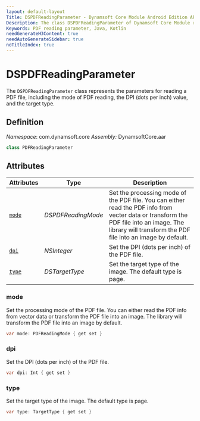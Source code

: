 ```yaml
---
layout: default-layout
Title: DSPDFReadingParameter - Dynamsoft Core Module Android Edition API Reference
Description: The class DSPDFReadingParameter of Dynamsoft Core Module represents the parameters for reading a PDF file, including the mode of PDF reading, the DPI (dots per inch) value, and the target type.
Keywords: PDF reading parameter, Java, Kotlin
needGenerateH3Content: true
needAutoGenerateSidebar: true
noTitleIndex: true
---
```


# DSPDFReadingParameter

The `DSPDFReadingParameter` class represents the parameters for reading a PDF file, including the mode of PDF reading, the DPI (dots per inch) value, and the target type.

## Definition

*Namespace*: com.dynamsoft.core
*Assembly:* DynamsoftCore.aar

```java
class PDFReadingParameter
```

## Attributes

| Attributes | Type | Description |
| ---------- | ---- | ----------- |
| [`mode`](#mode) | *DSPDFReadingMode* | Set the processing mode of the PDF file. You can either read the PDF info from vecter data or transform the PDF file into an image. The library will transform the PDF file into an image by default. |
| [`dpi`](#dpi) | *NSInteger* | Set the DPI (dots per inch) of the PDF file. |
| [`type`](#type) | *DSTargetType* | Set the target type of the image. The default type is page. |

### mode

Set the processing mode of the PDF file. You can either read the PDF info from vector data or transform the PDF file into an image. The library will transform the PDF file into an image by default.

```java
var mode: PDFReadingMode { get set }
```

### dpi

Set the DPI (dots per inch) of the PDF file.

```java
var dpi: Int { get set }
```

### type

Set the target type of the image. The default type is page.

```java
var type: TargetType { get set }
```
